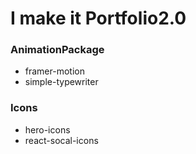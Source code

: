 # I make it Portfolio2.0

### AnimationPackage

- framer-motion
- simple-typewriter

### Icons

- hero-icons
- react-socal-icons
